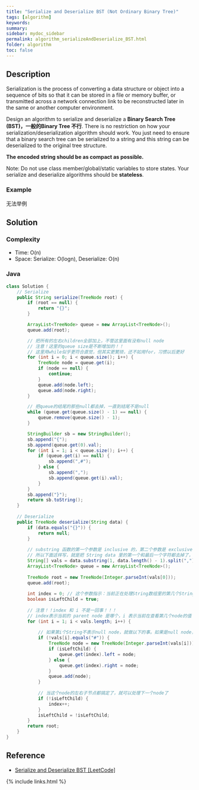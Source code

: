 ```yaml
---
title: "Serialize and Deserialize BST (Not Ordinary Binary Tree)"
tags: [algorithm]
keywords:
summary:
sidebar: mydoc_sidebar
permalink: algorithm_serializeAndDeserialize_BST.html
folder: algorithm
toc: false
---
```


## Description
Serialization is the process of converting a data structure or object into a sequence of bits so that it can be stored in a file or memory buffer, or transmitted across a network connection link to be reconstructed later in the same or another computer environment.

Design an algorithm to serialize and deserialize a **Binary Search Tree (BST)，一般的Binary Tree 不行**. There is no restriction on how your serialization/deserialization algorithm should work. You just need to ensure that a binary search tree can be serialized to a string and this string can be deserialized to the original tree structure.

**The encoded string should be as compact as possible.**

Note: Do not use class member/global/static variables to store states. Your serialize and deserialize algorithms should be **stateless**.

### Example
无法举例

## Solution

### Complexity
* Time: O(n)
* Space: Serialize: O(logn), Deserialize: O(n)

### Java
```java
class Solution {
    // Serialize
    public String serialize(TreeNode root) {
        if (root == null) {
            return "{}";
        }

        ArrayList<TreeNode> queue = new ArrayList<TreeNode>();
        queue.add(root);

        // 把所有的左右children全部加上，不管这里面有没有null node
        // 注意！这里的queue size是不断增加的！！
        // 这里用while似乎更符合直觉，但其实更繁琐，还不如用for，习惯以后更好
        for (int i = 0; i < queue.size(); i++) {
            TreeNode node = queue.get(i);
            if (node == null) {
                continue;
            }
            queue.add(node.left);
            queue.add(node.right);
        }

        // 把queue的结尾的那些null都去掉，一直到结尾不是null
        while (queue.get(queue.size() - 1) == null) {
            queue.remove(queue.size() - 1);
        }

        StringBuilder sb = new StringBuilder();
        sb.append("{");
        sb.append(queue.get(0).val);
        for (int i = 1; i < queue.size(); i++) {
            if (queue.get(i) == null) {
                sb.append(",#");
            } else {
                sb.append(",");
                sb.append(queue.get(i).val);
            }
        }
        sb.append("}");
        return sb.toString();
    }
    
    // Deserialize
    public TreeNode deserialize(String data) {
        if (data.equals("{}")) {
            return null;
        }
        
        // substring 函数的第一个参数是 inclusive 的，第二个参数是 exclusive 的
        // 所以下面这样写，就是把 String data 里的第一个和最后一个字符都去掉了，即花括号
        String[] vals = data.substring(1, data.length() - 1).split(",");
        ArrayList<TreeNode> queue = new ArrayList<TreeNode>();
        
        TreeNode root = new TreeNode(Integer.parseInt(vals[0]));
        queue.add(root);
        
        int index = 0; // 这个参数指示：当前正在处理String数组里的第几个String
        boolean isLeftChild = true;
        
        // 注意！！index 和 i 不是一回事！！！
        // index表示当前的 parent node 是哪个，i 表示当前在查看第几个node的值
        for (int i = 1; i < vals.length; i++) {
            
            // 如果第i个String不表示null node，就做以下的事。如果是null node，就什么也不做
            if (!vals[i].equals("#")) {
                TreeNode node = new TreeNode(Integer.parseInt(vals[i]));
                if (isLeftChild) {
                    queue.get(index).left = node;
                } else {
                    queue.get(index).right = node;
                }
                queue.add(node);
            }
            
            // 当这个node的左右子节点都搞定了，就可以处理下一个node了
            if (!isLeftChild) {
                index++;
            }
            isLeftChild = !isLeftChild;
        }
        return root;
    }
}
```

## Reference
* [Serialize and Deserialize BST [LeetCode]](https://leetcode.com/problems/serialize-and-deserialize-bst/description/)

{% include links.html %}
